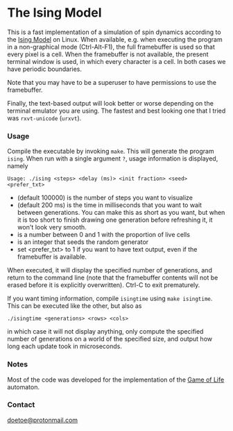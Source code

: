 # The Ising Model #

This is a fast implementation of a simulation of spin dynamics according to the [Ising Model](https://en.wikipedia.org/wiki/Ising_model) on Linux. When available, e.g. when executing the program in a non-graphical mode (Ctrl-Alt-F1), the full framebuffer is used so that every pixel is a cell. When the framebuffer is not available, the present terminal window is used, in which every character is a cell. In both cases we have periodic boundaries.

Note that you may have to be a superuser to have permissions to use the framebuffer.

Finally, the text-based output will look better or worse depending on the terminal emulator you are using. The fastest and best looking one that I tried was `rxvt-unicode` (`urxvt`).

### Usage ###

Compile the executable by invoking `make`. This will generate the program `ising`. When run with a single argument `?`, usage information is displayed, namely 

    Usage: ./ising <steps> <delay (ms)> <init fraction> <seed> <prefer_txt>

* <generations> (default 100000) is the number of steps you want to visualize
* <delay> (default 200 ms) is the time in milliseconds that you want to wait between generations. You can make this as short as you want, but when it is too short to finish drawing one generation before refreshing it, it won't look very smooth.
* <init fraction> is a number between 0 and 1 with the proportion of live cells
* <seed> is an integer that seeds the random generator
* set <prefer_txt> to 1 if you want to have text output, even if the framebuffer is available.

When executed, it will display the specified number of generations, and return to the command line (note that the framebuffer contents will not be erased before it is explicitly overwritten). Ctrl-C to exit prematurely.

If you want timing information, compile `isingtime` using `make isingtime`. This can be executed like the other, but also as

    ./isingtime <generations> <rows> <cols>

in which case it will not display anything, only compute the specified number of generations on a world of the specified size, and output how long each update took in microseconds.

### Notes ###

Most of the code was developed for the implementation of the [Game of Life](https://bitbucket.org/doetoe/life) automaton. 

### Contact ###

doetoe@protonmail.com
